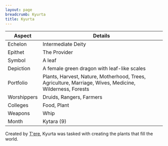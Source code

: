 ```yaml
---
layout: page
breadcrumb: Kyurta
title: Kyurta
---
```


Aspect | Details
--- | ---
Echelon | Intermediate Deity
Epithet | The Provider
Symbol | A leaf
Depiction | A female green dragon with leaf-like scales
Portfolio | Plants, Harvest, Nature, Motherhood, Trees, Agriculture, Marriage, Wives, Medicine, Wilderness, Forests
Worshippers | Druids, Rangers, Farmers
Colleges | Food, Plant
Weapons | Whip
Month | Kytara (9)

Created by [T'ere](tere), Kyurta was tasked with creating the plants that fill the world.
